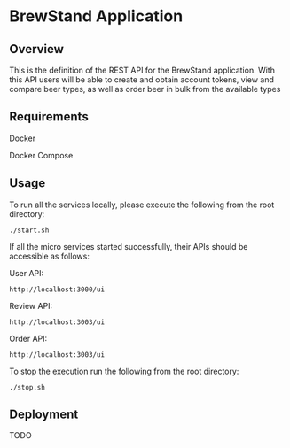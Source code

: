 # BrewStand Application

## Overview
This is the definition of the REST API for the BrewStand application. With this API users will be able to 
create and obtain account tokens, view and compare beer types, as well as order beer in bulk from the
available types

## Requirements
Docker

Docker Compose

## Usage
To run all the services locally, please execute the following from the root directory:

```
./start.sh
```

If all the micro services started successfully, their APIs should be accessible as follows:

User API:
```
http://localhost:3000/ui
```

Review API:
```
http://localhost:3003/ui
```

Order API:
```
http://localhost:3003/ui
```

To stop the execution run the following from the root directory:

```
./stop.sh
```

## Deployment

TODO